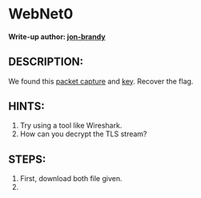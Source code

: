 # WebNet0
#### Write-up author: [jon-brandy](https://github.com/jon-brandy)
## DESCRIPTION:
We found this [packet capture]() and [key](). Recover the flag.
## HINTS:
1. Try using a tool like Wireshark.
2. How can you decrypt the TLS stream?
## STEPS:
1. First, download both file given.
2. 
